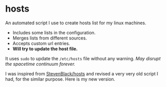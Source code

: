# hosts

An automated script I use to create hosts list for my linux machines.

- Includes some lists in the configuration.
- Merges lists from different sources.
- Accepts custom url entries.
- **Will try to update the host file.**

It uses `sudo` to update the `/etc/hosts` file without any warning.
*May disrupt the spacetime continuum forever.*

I was inspired from [StevenBlack/hosts](https://github.com/StevenBlack/hosts) and revised a very very old script I had, for the similar purpose.
Here is my new version.


